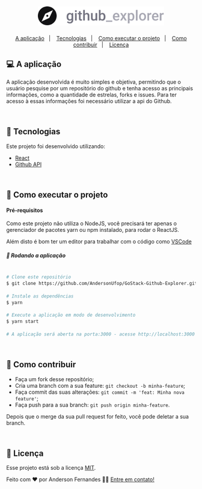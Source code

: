 <h1 align="center">
  <img src="./src/assets/logo.svg" height="50px">
</h1>

<p align="center">
  <a href="#-a-aplicação">A aplicação</a>&nbsp;&nbsp;&nbsp;|&nbsp;&nbsp;&nbsp;
  <a href="#-tecnologias">Tecnologias</a>&nbsp;&nbsp;&nbsp;|&nbsp;&nbsp;&nbsp;
  <a href="#-como-executar-o-projeto">Como executar o projeto</a>&nbsp;&nbsp;&nbsp;|&nbsp;&nbsp;&nbsp;
  <a href="#-como-contribuir">Como contribuir</a>&nbsp;&nbsp;&nbsp;|&nbsp;&nbsp;&nbsp;
  <a href="#memo-licença">Licença</a>
</p>


## 💻 A aplicação
<p>A aplicação desenvolvida é muito simples e objetiva, permitindo que o usuário pesquise por um repositório do github e tenha acesso as principais informações, como
  a quantidade de estrelas, forks e issues.
  Para ter acesso à essas informações foi necessário utilizar a api do Github.
</p>
<br>

## 🚀 Tecnologias 
<p>
  Este projeto foi desenvolvido utilizando:
  
- [React](https://reactjs.org)
- [Github API](https://api.github.com/)
</p>
<br>

## 🚀 Como executar o projeto

<h4> Pré-requisitos </h4>
Como este projeto não utiliza o NodeJS, você precisará ter apenas o gerenciador de pacotes yarn ou npm instalado, para rodar o ReactJS.

Além disto é bom ter um editor para trabalhar com o código como [VSCode](https://code.visualstudio.com/)

<h5> 🧭 Rodando a aplicação </h5>


```bash

# Clone este repositório
$ git clone https://github.com/AndersonUfop/GoStack-Github-Explorer.git

# Instale as dependências
$ yarn

# Execute a aplicação em modo de desenvolvimento
$ yarn start

# A aplicação será aberta na porta:3000 - acesse http://localhost:3000

```
<br>

## 🤔 Como contribuir 

- Faça um fork desse repositório;
- Cria uma branch com a sua feature: `git checkout -b minha-feature`;
- Faça commit das suas alterações: `git commit -m 'feat: Minha nova feature'`;
- Faça push para a sua branch: `git push origin minha-feature`.

Depois que o merge da sua pull request for feito, você pode deletar a sua branch.

<br>

## :memo: Licença 

Esse projeto está sob a licença [MIT](./LICENSE).

Feito com ❤️ por Anderson Fernandes 👋🏽 [Entre em contato!](https://www.linkedin.com/in/anderson-fernandes-8b5a50135/)
